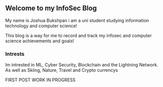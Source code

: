 ## Welcome to my InfoSec Blog

My name is Joshua Bukshpan i am a uni student studying information technology and computer science!

This blog is a way for me to record and track my infosec and computer science achievements and goals!

### Intrests 

Im intrested in ML, Cyber Security, Blockchain and the Lightning Network. 
As well as Skiing, Nature, Travel and Crypto currencys 

FIRST POST WORK IN PROGRESS 

